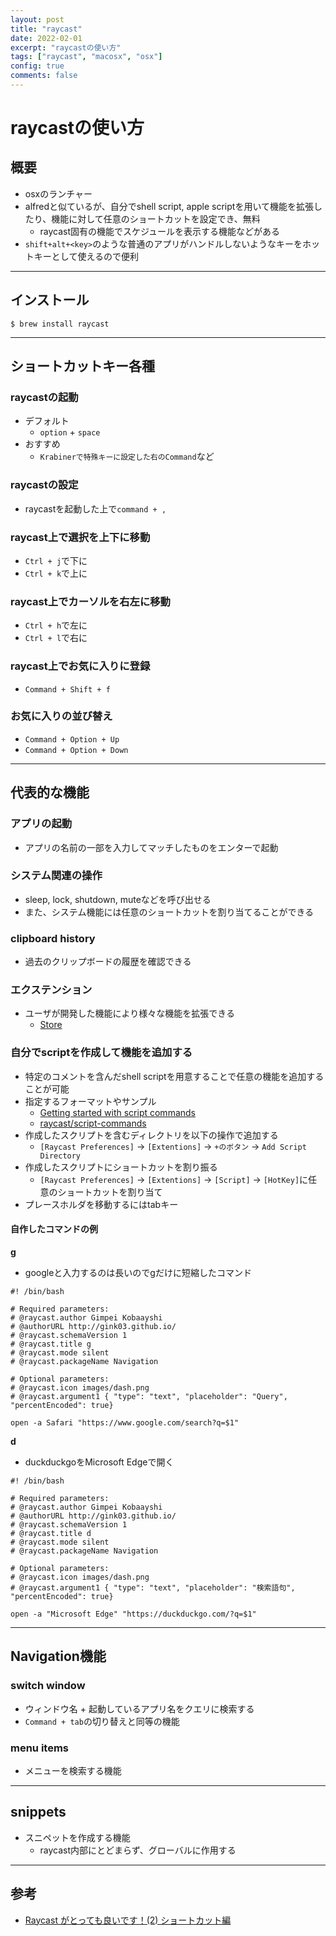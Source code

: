 ```yaml
---
layout: post
title: "raycast"
date: 2022-02-01
excerpt: "raycastの使い方"
tags: ["raycast", "macosx", "osx"]
config: true
comments: false
---
```


# raycastの使い方

## 概要
 - osxのランチャー
 - alfredと似ているが、自分でshell script, apple scriptを用いて機能を拡張したり、機能に対して任意のショートカットを設定でき、無料
   - raycast固有の機能でスケジュールを表示する機能などがある
 - `shift+alt+<key>`のような普通のアプリがハンドルしないようなキーをホットキーとして使えるので便利

---

## インストール

```console
$ brew install raycast
```

---

## ショートカットキー各種

### raycastの起動
 - デフォルト
   - `option` + `space`
 - おすすめ
   - `Krabinerで特殊キーに設定した右のCommand`など

### raycastの設定
 - raycastを起動した上で`command + ,`

### raycast上で選択を上下に移動
 - `Ctrl + j`で下に
 - `Ctrl + k`で上に

### raycast上でカーソルを右左に移動
 - `Ctrl + h`で左に
 - `Ctrl + l`で右に

### raycast上でお気に入りに登録
 - `Command + Shift + f`

### お気に入りの並び替え
 - `Command + Option + Up`
 - `Command + Option + Down`

---

## 代表的な機能

### アプリの起動
 - アプリの名前の一部を入力してマッチしたものをエンターで起動

### システム関連の操作
 - sleep, lock, shutdown, muteなどを呼び出せる
 - また、システム機能には任意のショートカットを割り当てることができる

### clipboard history
 - 過去のクリップボードの履歴を確認できる

### エクステンション
 - ユーザが開発した機能により様々な機能を拡張できる
   - [Store](https://www.raycast.com/store)

### 自分でscriptを作成して機能を追加する
 - 特定のコメントを含んだshell scriptを用意することで任意の機能を追加することが可能
 - 指定するフォーマットやサンプル
   - [Getting started with script commands](https://www.raycast.com/blog/getting-started-with-script-commands/)
   - [raycast/script-commands](https://github.com/raycast/script-commands/tree/master/commands)
 - 作成したスクリプトを含むディレクトリを以下の操作で追加する
   - `[Raycast Preferences]` -> `[Extentions]` -> `+のボタン` -> `Add Script Directory`
 - 作成したスクリプトにショートカットを割り振る
   - `[Raycast Preferences]` -> `[Extentions]` -> `[Script]` -> `[HotKey]`に任意のショートカットを割り当て
 - プレースホルダを移動するにはtabキー

#### 自作したコマンドの例

**g**
 - googleと入力するのは長いのでgだけに短縮したコマンド

```shell
#! /bin/bash

# Required parameters:
# @raycast.author Gimpei Kobaayshi
# @authorURL http://gink03.github.io/
# @raycast.schemaVersion 1
# @raycast.title g
# @raycast.mode silent
# @raycast.packageName Navigation

# Optional parameters:
# @raycast.icon images/dash.png
# @raycast.argument1 { "type": "text", "placeholder": "Query", "percentEncoded": true}

open -a Safari "https://www.google.com/search?q=$1"
```

**d**
 - duckduckgoをMicrosoft Edgeで開く

```shell
#! /bin/bash

# Required parameters:
# @raycast.author Gimpei Kobaayshi
# @authorURL http://gink03.github.io/
# @raycast.schemaVersion 1
# @raycast.title d
# @raycast.mode silent
# @raycast.packageName Navigation

# Optional parameters:
# @raycast.icon images/dash.png
# @raycast.argument1 { "type": "text", "placeholder": "検索語句", "percentEncoded": true}

open -a "Microsoft Edge" "https://duckduckgo.com/?q=$1"
```

---

## Navigation機能

### switch window
 - ウィンドウ名 + 起動しているアプリ名をクエリに検索する
 - `Command + tab`の切り替えと同等の機能

### menu items
 - メニューを検索する機能

---

## snippets
 - スニペットを作成する機能
   - raycast内部にとどまらず、グローバルに作用する

---

## 参考
 - [Raycast がとっても良いです！(2) ショートカット編](https://ylupin.blog.fc2.com/blog-entry-11690.html)
